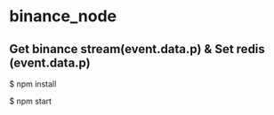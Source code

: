 # binance_node

## Get binance stream(event.data.p)  &  Set redis (event.data.p)  

$ npm install


$ npm start 
